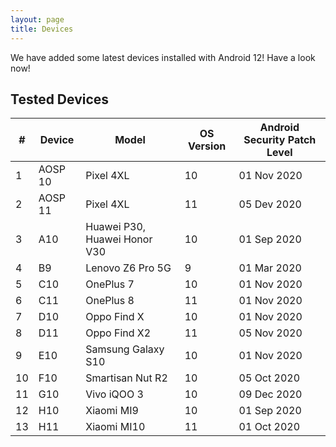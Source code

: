 ```yaml
---
layout: page
title: Devices
---
```

<p class="message">
<i class="fa fa-star"></i> We have added some latest devices installed with Android 12! Have a look now! 
</p>

## Tested Devices

| #  | Device  | Model              | OS Version | Android Security Patch Level |
|----|---------|--------------------|------------|------------------------------|
| 1  | AOSP 10 | Pixel 4XL          | 10         | 01 Nov 2020                  |
| 2  | AOSP 11 | Pixel 4XL          | 11         | 05 Dev 2020                  |
| 3  | A10     | Huawei P30, Huawei Honor V30         | 10         | 01 Sep 2020                  |
| 4  | B9      | Lenovo Z6 Pro 5G   | 9          | 01 Mar 2020                  |
| 5  | C10     | OnePlus 7          | 10         | 01 Nov 2020                  |
| 6  | C11     | OnePlus 8          | 11         | 01 Nov 2020                  |
| 7  | D10     | Oppo Find X        | 10         | 01 Nov 2020                  |
| 8  | D11     | Oppo Find X2       | 11         | 05 Nov 2020                  |
| 9  | E10     | Samsung Galaxy S10 | 10         | 01 Nov 2020                  |
| 10 | F10     | Smartisan Nut R2   | 10         | 05 Oct 2020                  |
| 11 | G10     | Vivo iQOO 3        | 10         | 09 Dec 2020                  |
| 12 | H10     | Xiaomi MI9         | 10         | 01 Sep 2020                  |
| 13 | H11     | Xiaomi MI10        | 11         | 01 Oct 2020                  |

